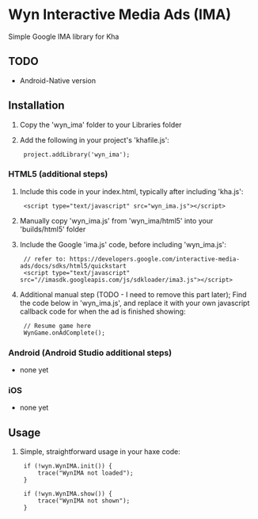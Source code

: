 # Wyn Interactive Media Ads (IMA)
Simple Google IMA library for Kha

## TODO

- Android-Native version

## Installation

1. Copy the 'wyn_ima' folder to your Libraries folder
2. Add the following in your project's 'khafile.js':

		project.addLibrary('wyn_ima');

### HTML5 (additional steps)

1. Include this code in your index.html, typically after including 'kha.js':

		<script type="text/javascript" src="wyn_ima.js"></script>

2. Manually copy 'wyn_ima.js' from 'wyn_ima/html5' into your 'builds/html5' folder

3. Include the Google 'ima.js' code, before including 'wyn_ima.js':

		// refer to: https://developers.google.com/interactive-media-ads/docs/sdks/html5/quickstart
		<script type="text/javascript" src="//imasdk.googleapis.com/js/sdkloader/ima3.js"></script>

4. Additional manual step (TODO - I need to remove this part later); Find the code below in 'wyn_ima.js', and replace it with your own javascript callback code for when the ad is finished showing:

        // Resume game here
		WynGame.onAdComplete();

### Android (Android Studio additional steps)

- none yet

### iOS

- none yet

## Usage

1. Simple, straightforward usage in your haxe code:

        if (!wyn.WynIMA.init()) {
			trace("WynIMA not loaded");
		}
		
		if (!wyn.WynIMA.show()) {
			trace("WynIMA not shown");
		}
